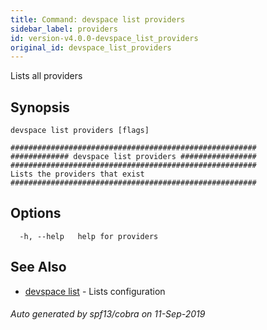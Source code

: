 ```yaml
---
title: Command: devspace list providers
sidebar_label: providers
id: version-v4.0.0-devspace_list_providers
original_id: devspace_list_providers
---
```



Lists all providers

## Synopsis


```
devspace list providers [flags]
```

```
#######################################################
############# devspace list providers #################
#######################################################
Lists the providers that exist
#######################################################
```
## Options

```
  -h, --help   help for providers
```

## See Also

* [devspace list](/docs/cli/commands/devspace_list)	 - Lists configuration

###### Auto generated by spf13/cobra on 11-Sep-2019
